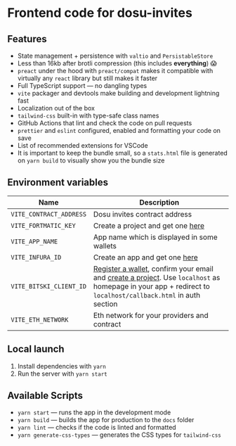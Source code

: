 # Frontend code for dosu-invites

## Features

- State management + persistence with `valtio` and `PersistableStore`
- Less than 16kb after brotli compression (this includes **everything**) 😱
- `preact` under the hood with `preact/compat` makes it compatible with virtually any `react` library but still makes it faster
- Full TypeScript support — no dangling types
- `vite` packager and devtools make building and development lightning fast
- Localization out of the box
- `tailwind-css` built-in with type-safe class names
- GitHub Actions that lint and check the code on pull requests
- `prettier` and `eslint` configured, enabled and formatting your code on save
- List of recommended extensions for VSCode
- It is important to keep the bundle small, so a `stats.html` file is generated on `yarn build` to visually show you the bundle size

## Environment variables

| Name                    | Description                                                                                                                                                                                                                |
| ----------------------- | -------------------------------------------------------------------------------------------------------------------------------------------------------------------------------------------------------------------------- |
| `VITE_CONTRACT_ADDRESS` | Dosu invites contract address                                                                                                                                                                                              |
| `VITE_FORTMATIC_KEY`    | Create a project and get one [here](https://dashboard.fortmatic.com/)                                                                                                                                                      |
| `VITE_APP_NAME`         | App name which is displayed in some wallets                                                                                                                                                                                |
| `VITE_INFURA_ID`        | Create an app and get one [here](https://infura.io/dashboard)                                                                                                                                                              |
| `VITE_BITSKI_CLIENT_ID` | [Register a wallet](https://wallet.bitski.com/), confirm your email and [create a project](https://developer.bitski.com/). Use `localhost` as homepage in your app + redirect to `localhost/callback.html` in auth section |
| `VITE_ETH_NETWORK`      | Eth network for your providers and contract                                                                                                                                                                                |

## Local launch

1. Install dependencies with `yarn`
2. Run the server with `yarn start`

## Available Scripts

- `yarn start` — runs the app in the development mode
- `yarn build` — builds the app for production to the `docs` folder
- `yarn lint` — checks if the code is linted and formatted
- `yarn generate-css-types` — generates the CSS types for `tailwind-css`
